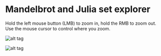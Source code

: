 # Mandelbrot and Julia set explorer

Hold the left mouse button (LMB) to zoom in, hold the RMB to zoom out.
Use the mouse cursor to control where you zoom.


 ![alt tag](images/demo_10.gif)
 
 
 ![alt tag](images/zoomoutjulia.gif)
